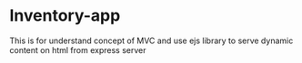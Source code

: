 # Inventory-app
This is for understand concept of MVC and use ejs library to serve dynamic content on html from express server
